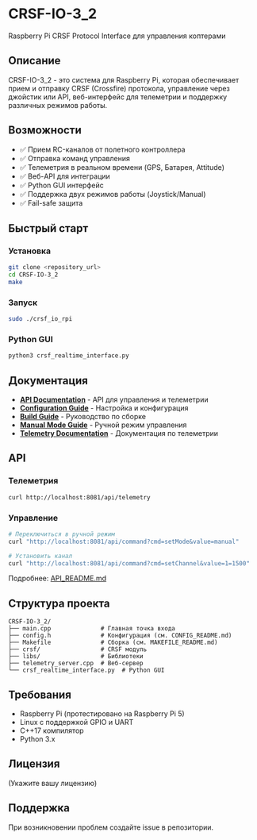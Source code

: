 # CRSF-IO-3_2

Raspberry Pi CRSF Protocol Interface для управления коптерами

## Описание

CRSF-IO-3_2 - это система для Raspberry Pi, которая обеспечивает прием и отправку CRSF (Crossfire) протокола, управление через джойстик или API, веб-интерфейс для телеметрии и поддержку различных режимов работы.

## Возможности

- ✅ Прием RC-каналов от полетного контроллера
- ✅ Отправка команд управления
- ✅ Телеметрия в реальном времени (GPS, Батарея, Attitude)
- ✅ Веб-API для интеграции
- ✅ Python GUI интерфейс
- ✅ Поддержка двух режимов работы (Joystick/Manual)
- ✅ Fail-safe защита

## Быстрый старт

### Установка

```bash
git clone <repository_url>
cd CRSF-IO-3_2
make
```

### Запуск

```bash
sudo ./crsf_io_rpi
```

### Python GUI

```bash
python3 crsf_realtime_interface.py
```

## Документация

- **[API Documentation](API_README.md)** - API для управления и телеметрии
- **[Configuration Guide](CONFIG_README.md)** - Настройка и конфигурация
- **[Build Guide](MAKEFILE_README.md)** - Руководство по сборке
- **[Manual Mode Guide](MANUAL_MODE_GUIDE.md)** - Ручной режим управления
- **[Telemetry Documentation](README_telemetry.md)** - Документация по телеметрии

## API

### Телеметрия

```bash
curl http://localhost:8081/api/telemetry
```

### Управление

```bash
# Переключиться в ручной режим
curl "http://localhost:8081/api/command?cmd=setMode&value=manual"

# Установить канал
curl "http://localhost:8081/api/command?cmd=setChannel&value=1=1500"
```

Подробнее: [API_README.md](API_README.md)

## Структура проекта

```
CRSF-IO-3_2/
├── main.cpp              # Главная точка входа
├── config.h              # Конфигурация (см. CONFIG_README.md)
├── Makefile              # Сборка (см. MAKEFILE_README.md)
├── crsf/                 # CRSF модуль
├── libs/                 # Библиотеки
├── telemetry_server.cpp  # Веб-сервер
└── crsf_realtime_interface.py  # Python GUI
```

## Требования

- Raspberry Pi (протестировано на Raspberry Pi 5)
- Linux с поддержкой GPIO и UART
- C++17 компилятор
- Python 3.x

## Лицензия

(Укажите вашу лицензию)

## Поддержка

При возникновении проблем создайте issue в репозитории.
